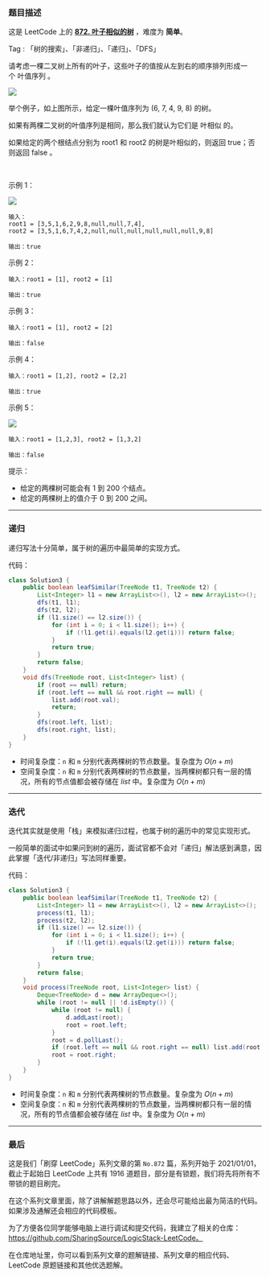 ### 题目描述

这是 LeetCode 上的 **[872. 叶子相似的树](https://leetcode-cn.com/problems/leaf-similar-trees/solution/gong-shui-san-xie-yi-ti-shuang-jie-di-gu-udfc/)** ，难度为 **简单**。

Tag : 「树的搜索」、「非递归」、「递归」、「DFS」



请考虑一棵二叉树上所有的叶子，这些叶子的值按从左到右的顺序排列形成一个 叶值序列 。

![](https://s3-lc-upload.s3.amazonaws.com/uploads/2018/07/16/tree.png)

举个例子，如上图所示，给定一棵叶值序列为 (6, 7, 4, 9, 8) 的树。

如果有两棵二叉树的叶值序列是相同，那么我们就认为它们是 叶相似 的。

如果给定的两个根结点分别为 root1 和 root2 的树是叶相似的，则返回 true；否则返回 false 。

 

示例 1：

![](https://assets.leetcode.com/uploads/2020/09/03/leaf-similar-1.jpg)

```
输入：
root1 = [3,5,1,6,2,9,8,null,null,7,4], 
root2 = [3,5,1,6,7,4,2,null,null,null,null,null,null,9,8]

输出：true
```
示例 2：
```
输入：root1 = [1], root2 = [1]

输出：true
```
示例 3：
```
输入：root1 = [1], root2 = [2]

输出：false
```
示例 4：
```
输入：root1 = [1,2], root2 = [2,2]

输出：true
```
示例 5：

![](https://assets.leetcode.com/uploads/2020/09/03/leaf-similar-2.jpg)

```
输入：root1 = [1,2,3], root2 = [1,3,2]

输出：false
```

提示：
* 给定的两棵树可能会有 1 到 200 个结点。
* 给定的两棵树上的值介于 0 到 200 之间。

---

### 递归 

递归写法十分简单，属于树的遍历中最简单的实现方式。

代码：
```Java []
class Solution3 {
    public boolean leafSimilar(TreeNode t1, TreeNode t2) {
        List<Integer> l1 = new ArrayList<>(), l2 = new ArrayList<>();
        dfs(t1, l1);
        dfs(t2, l2);
        if (l1.size() == l2.size()) {
            for (int i = 0; i < l1.size(); i++) {
                if (!l1.get(i).equals(l2.get(i))) return false;
            }
            return true;
        }
        return false;
    }
    void dfs(TreeNode root, List<Integer> list) {
        if (root == null) return;
        if (root.left == null && root.right == null) {
            list.add(root.val);
            return;
        }
        dfs(root.left, list);
        dfs(root.right, list);
    }
}
```
* 时间复杂度：`n` 和 `m` 分别代表两棵树的节点数量。复杂度为 $O(n + m)$
* 空间复杂度：`n` 和 `m` 分别代表两棵树的节点数量，当两棵树都只有一层的情况，所有的节点值都会被存储在 $list$ 中。复杂度为 $O(n + m)$

---

### 迭代

迭代其实就是使用「栈」来模拟递归过程，也属于树的遍历中的常见实现形式。

一般简单的面试中如果问到树的遍历，面试官都不会对「递归」解法感到满意，因此掌握「迭代/非递归」写法同样重要。

代码：
```Java []
class Solution3 {
    public boolean leafSimilar(TreeNode t1, TreeNode t2) {
        List<Integer> l1 = new ArrayList<>(), l2 = new ArrayList<>();
        process(t1, l1);
        process(t2, l2);
        if (l1.size() == l2.size()) {
            for (int i = 0; i < l1.size(); i++) {
                if (!l1.get(i).equals(l2.get(i))) return false;
            }
            return true;
        }
        return false;
    }
    void process(TreeNode root, List<Integer> list) {
        Deque<TreeNode> d = new ArrayDeque<>();
        while (root != null || !d.isEmpty()) {
            while (root != null) {
                d.addLast(root);
                root = root.left;
            }
            root = d.pollLast();
            if (root.left == null && root.right == null) list.add(root.val);
            root = root.right;
        }
    }
}
```
* 时间复杂度：`n` 和 `m` 分别代表两棵树的节点数量。复杂度为 $O(n + m)$
* 空间复杂度：`n` 和 `m` 分别代表两棵树的节点数量，当两棵树都只有一层的情况，所有的节点值都会被存储在 $list$ 中。复杂度为 $O(n + m)$


---

### 最后

这是我们「刷穿 LeetCode」系列文章的第 `No.872` 篇，系列开始于 2021/01/01，截止于起始日 LeetCode 上共有 1916 道题目，部分是有锁题，我们将先将所有不带锁的题目刷完。

在这个系列文章里面，除了讲解解题思路以外，还会尽可能给出最为简洁的代码。如果涉及通解还会相应的代码模板。

为了方便各位同学能够电脑上进行调试和提交代码，我建立了相关的仓库：https://github.com/SharingSource/LogicStack-LeetCode。

在仓库地址里，你可以看到系列文章的题解链接、系列文章的相应代码、LeetCode 原题链接和其他优选题解。

